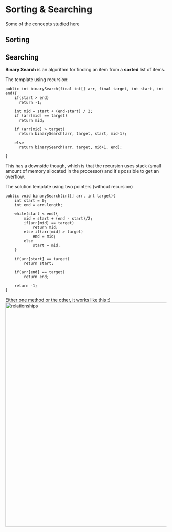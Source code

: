 # Sorting & Searching
Some of the concepts studied here

## Sorting

## Searching
**Binary Search** is an algorithm for finding an item from a **sorted** list of items.

The template using recursion:
```
public int binarySearch(final int[] arr, final target, int start, int end){
    if(start > end)
      return -1;
    
    int mid = start + (end-start) / 2;
    if (arr[mid] == target)
      return mid;
    
    if (arr[mid] > target)
      return binarySearch(arr, target, start, mid-1);
      
    else
      return binarySearch(arr, target, mid+1, end);

}
```
This has a downside though, which is that the recursion uses stack (small amount of memory allocated in the processor) and it's possible to get an overflow.


The solution template using two pointers (without recursion)
```
public void binarySearch(int[] arr, int target){
    int start = 0;
    int end = arr.length;

    while(start < end){
        mid = start + (end - start)/2;
        if(arr[mid] == target)
            return mid;
        else if(arr[mid] > target)
            end = mid;
        else
            start = mid;
    }
    
    if(arr[start] == target)
        return start;
        
    if(arr[end] == target)
        return end;
        
    return -1;
}
```
Either one method or the other, it works like this :)
<img src="https://user-images.githubusercontent.com/3811449/136035094-7bfce04e-9ad2-40ac-adea-b1d03f313428.png" alt="relationships" width="700">

